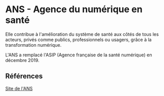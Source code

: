 # ANS - Agence du numérique en santé
<!-- SPDX-License-Identifier: MPL-2.0 -->

Elle contribue à l'amélioration du système de santé aux côtés de tous les acteurs, privés comme publics, professionnels ou usagers, grâce à la transformation numérique.

L'ANS a remplacé l'ASIP (Agence française de la santé numérique) en décembre 2019.

## Références

[Site de l'ANS](https://esante.gouv.fr/lagence)
